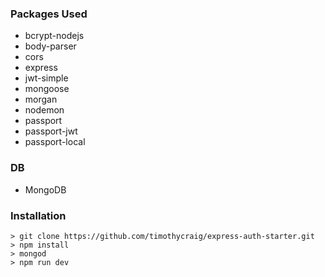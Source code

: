 ### Packages Used
- bcrypt-nodejs
- body-parser
- cors
- express
- jwt-simple
- mongoose
- morgan
- nodemon
- passport
- passport-jwt
- passport-local

### DB
- MongoDB

### Installation
```
> git clone https://github.com/timothycraig/express-auth-starter.git
> npm install
> mongod
> npm run dev
```
